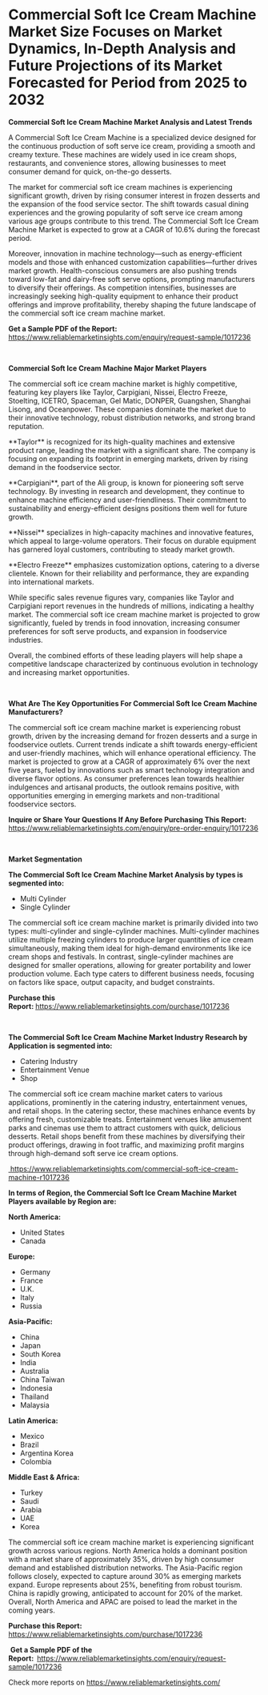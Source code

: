 <p><h1>Commercial Soft Ice Cream Machine Market Size Focuses on Market Dynamics, In-Depth Analysis and Future Projections of its Market Forecasted for Period from 2025 to 2032</h1></p><p><strong>Commercial Soft Ice Cream Machine Market Analysis and Latest Trends</strong></p>
<p><p>A Commercial Soft Ice Cream Machine is a specialized device designed for the continuous production of soft serve ice cream, providing a smooth and creamy texture. These machines are widely used in ice cream shops, restaurants, and convenience stores, allowing businesses to meet consumer demand for quick, on-the-go desserts. </p><p>The market for commercial soft ice cream machines is experiencing significant growth, driven by rising consumer interest in frozen desserts and the expansion of the food service sector. The shift towards casual dining experiences and the growing popularity of soft serve ice cream among various age groups contribute to this trend. The Commercial Soft Ice Cream Machine Market is expected to grow at a CAGR of 10.6% during the forecast period. </p><p>Moreover, innovation in machine technology—such as energy-efficient models and those with enhanced customization capabilities—further drives market growth. Health-conscious consumers are also pushing trends toward low-fat and dairy-free soft serve options, prompting manufacturers to diversify their offerings. As competition intensifies, businesses are increasingly seeking high-quality equipment to enhance their product offerings and improve profitability, thereby shaping the future landscape of the commercial soft ice cream machine market.</p></p>
<p><strong>Get a Sample PDF of the Report:&nbsp;</strong> <a href="https://www.reliablemarketinsights.com/enquiry/request-sample/1017236?utm_campaign=3454&utm_medium=2&utm_source=Github&utm_content=ia&utm_term=21032025&utm_id=commercial-soft-ice-cream-machine">https://www.reliablemarketinsights.com/enquiry/request-sample/1017236</a></p>
<p>&nbsp;</p>
<p><strong>Commercial Soft Ice Cream Machine Major Market Players</strong></p>
<p><p>The commercial soft ice cream machine market is highly competitive, featuring key players like Taylor, Carpigiani, Nissei, Electro Freeze, Stoelting, ICETRO, Spaceman, Gel Matic, DONPER, Guangshen, Shanghai Lisong, and Oceanpower. These companies dominate the market due to their innovative technology, robust distribution networks, and strong brand reputation.</p><p>**Taylor** is recognized for its high-quality machines and extensive product range, leading the market with a significant share. The company is focusing on expanding its footprint in emerging markets, driven by rising demand in the foodservice sector.  </p><p>**Carpigiani**, part of the Ali group, is known for pioneering soft serve technology. By investing in research and development, they continue to enhance machine efficiency and user-friendliness. Their commitment to sustainability and energy-efficient designs positions them well for future growth.</p><p>**Nissei** specializes in high-capacity machines and innovative features, which appeal to large-volume operators. Their focus on durable equipment has garnered loyal customers, contributing to steady market growth.</p><p>**Electro Freeze** emphasizes customization options, catering to a diverse clientele. Known for their reliability and performance, they are expanding into international markets.</p><p>While specific sales revenue figures vary, companies like Taylor and Carpigiani report revenues in the hundreds of millions, indicating a healthy market. The commercial soft ice cream machine market is projected to grow significantly, fueled by trends in food innovation, increasing consumer preferences for soft serve products, and expansion in foodservice industries. </p><p>Overall, the combined efforts of these leading players will help shape a competitive landscape characterized by continuous evolution in technology and increasing market opportunities.</p></p>
<p>&nbsp;</p>
<p><strong>What Are The Key Opportunities For Commercial Soft Ice Cream Machine Manufacturers?</strong></p>
<p><p>The commercial soft ice cream machine market is experiencing robust growth, driven by the increasing demand for frozen desserts and a surge in foodservice outlets. Current trends indicate a shift towards energy-efficient and user-friendly machines, which will enhance operational efficiency. The market is projected to grow at a CAGR of approximately 6% over the next five years, fueled by innovations such as smart technology integration and diverse flavor options. As consumer preferences lean towards healthier indulgences and artisanal products, the outlook remains positive, with opportunities emerging in emerging markets and non-traditional foodservice sectors.</p></p>
<p><strong>Inquire or Share Your Questions If Any Before Purchasing This Report:</strong> <a href="https://www.reliablemarketinsights.com/enquiry/pre-order-enquiry/1017236?utm_campaign=3454&utm_medium=2&utm_source=Github&utm_content=ia&utm_term=21032025&utm_id=commercial-soft-ice-cream-machine">https://www.reliablemarketinsights.com/enquiry/pre-order-enquiry/1017236</a></p>
<p>&nbsp;</p>
<p><strong>Market Segmentation</strong></p>
<p><strong>The Commercial Soft Ice Cream Machine Market Analysis by types is segmented into:</strong></p>
<p><ul><li>Multi Cylinder</li><li>Single Cylinder</li></ul></p>
<p><p>The commercial soft ice cream machine market is primarily divided into two types: multi-cylinder and single-cylinder machines. Multi-cylinder machines utilize multiple freezing cylinders to produce larger quantities of ice cream simultaneously, making them ideal for high-demand environments like ice cream shops and festivals. In contrast, single-cylinder machines are designed for smaller operations, allowing for greater portability and lower production volume. Each type caters to different business needs, focusing on factors like space, output capacity, and budget constraints.</p></p>
<p><strong>Purchase this Report:&nbsp;</strong><a href="https://www.reliablemarketinsights.com/purchase/1017236?utm_campaign=3454&utm_medium=2&utm_source=Github&utm_content=ia&utm_term=21032025&utm_id=commercial-soft-ice-cream-machine">https://www.reliablemarketinsights.com/purchase/1017236</a></p>
<p>&nbsp;</p>
<p><strong>The Commercial Soft Ice Cream Machine Market Industry Research by Application is segmented into:</strong></p>
<p><ul><li>Catering Industry</li><li>Entertainment Venue</li><li>Shop</li></ul></p>
<p><p>The commercial soft ice cream machine market caters to various applications, prominently in the catering industry, entertainment venues, and retail shops. In the catering sector, these machines enhance events by offering fresh, customizable treats. Entertainment venues like amusement parks and cinemas use them to attract customers with quick, delicious desserts. Retail shops benefit from these machines by diversifying their product offerings, drawing in foot traffic, and maximizing profit margins through high-demand soft serve ice cream options.</p></p>
<p><a href="https://www.reliablemarketinsights.com/commercial-soft-ice-cream-machine-r1017236?utm_campaign=3454&utm_medium=2&utm_source=Github&utm_content=ia&utm_term=21032025&utm_id=commercial-soft-ice-cream-machine">&nbsp;https://www.reliablemarketinsights.com/commercial-soft-ice-cream-machine-r1017236</a></p>
<p><strong>In terms of Region, the Commercial Soft Ice Cream Machine Market Players available by Region are:</strong></p>
<p>
    <p> <strong> North America: </strong>
        <ul>
            <li>United States</li>
            <li>Canada</li>
        </ul>
        </p> 
    <p> <strong> Europe: </strong>
        <ul>
            <li>Germany</li>
            <li>France</li>
            <li>U.K.</li>
            <li>Italy</li>
            <li>Russia</li>
        </ul>
        </p> 
    <p> <strong> Asia-Pacific: </strong>
        <ul>
            <li>China</li>
            <li>Japan</li>
            <li>South Korea</li>
            <li>India</li>
            <li>Australia</li>
            <li>China Taiwan</li>
            <li>Indonesia</li>
            <li>Thailand</li>
            <li>Malaysia</li>
        </ul>
        </p> 
    <p> <strong> Latin America: </strong>
        <ul>
            <li>Mexico</li>
            <li>Brazil</li>
            <li>Argentina Korea</li>
            <li>Colombia</li>
        </ul>
        </p> 
    <p> <strong> Middle East & Africa: </strong>
        <ul>
            <li>Turkey</li>
            <li>Saudi</li>
            <li>Arabia</li>
            <li>UAE</li>
            <li>Korea</li>
        </ul>
    </p>
    </p>
<p><p>The commercial soft ice cream machine market is experiencing significant growth across various regions. North America holds a dominant position with a market share of approximately 35%, driven by high consumer demand and established distribution networks. The Asia-Pacific region follows closely, expected to capture around 30% as emerging markets expand. Europe represents about 25%, benefiting from robust tourism. China is rapidly growing, anticipated to account for 20% of the market. Overall, North America and APAC are poised to lead the market in the coming years.</p></p>
<p><strong>Purchase this Report: </strong><a href="https://www.reliablemarketinsights.com/purchase/1017236?utm_campaign=3454&utm_medium=2&utm_source=Github&utm_content=ia&utm_term=21032025&utm_id=commercial-soft-ice-cream-machine">https://www.reliablemarketinsights.com/purchase/1017236</a></p>
<p>&nbsp;<strong>Get a Sample PDF of the Report:&nbsp;&nbsp;</strong><a href="https://www.reliablemarketinsights.com/enquiry/request-sample/1017236?utm_campaign=3454&utm_medium=2&utm_source=Github&utm_content=ia&utm_term=21032025&utm_id=commercial-soft-ice-cream-machine">https://www.reliablemarketinsights.com/enquiry/request-sample/1017236</a></p>
<p><strong></strong></p>
<p>Check more reports on <a href="https://www.reliablemarketinsights.com/?utm_campaign=3454&utm_medium=2&utm_source=Github&utm_content=ia&utm_term=21032025&utm_id=commercial-soft-ice-cream-machine">https://www.reliablemarketinsights.com/</a></p>